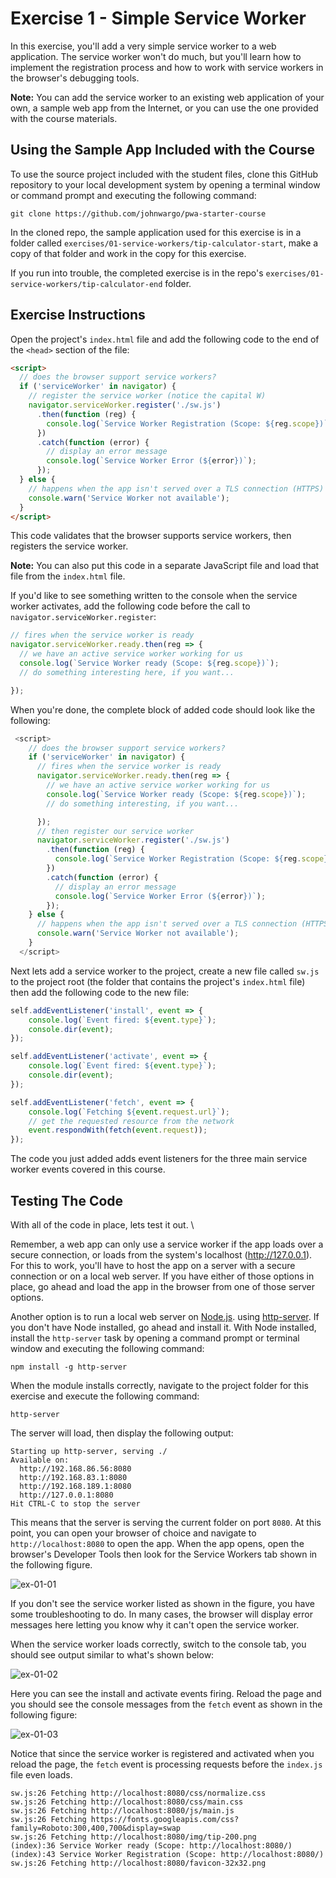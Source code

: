 # Exercise 1 - Simple Service Worker

In this exercise, you'll add a very simple service worker to a web application. The service worker won't do much, but you'll learn how to implement the registration process and how to work with service workers in the browser's debugging tools.

**Note:** You can add the service worker to an existing web application of your own, a sample web app from the Internet, or you can use the one provided with the course materials.

## Using the Sample App Included with the Course

To use the source project included with the student files, clone this GitHub repository to your local development system by opening a terminal window or command prompt and executing the following command:

```shell
git clone https://github.com/johnwargo/pwa-starter-course
```

In the cloned repo, the sample application used for this exercise is in a folder called `exercises/01-service-workers/tip-calculator-start`, make a copy of that folder and work in the copy for this exercise.

If you run into trouble, the completed exercise is in the repo's `exercises/01-service-workers/tip-calculator-end` folder.

## Exercise Instructions

Open the project's `index.html` file and add the following code to the end of the `<head>` section of the file:

```html
<script>
  // does the browser support service workers?
  if ('serviceWorker' in navigator) {      
    // register the service worker (notice the capital W)
    navigator.serviceWorker.register('./sw.js')
      .then(function (reg) {
        console.log(`Service Worker Registration (Scope: ${reg.scope})`);
      })
      .catch(function (error) {
        // display an error message
        console.log(`Service Worker Error (${error})`);
      });
  } else {
    // happens when the app isn't served over a TLS connection (HTTPS)
    console.warn('Service Worker not available');
  }
</script>
```

This code validates that the browser supports service workers, then registers the service worker.

**Note:** You can also put this code in a separate JavaScript file and load that file from the `index.html` file. 

If you'd like to see something written to the console when the service worker activates, add the following code before the call to `navigator.serviceWorker.register`:

```javascript
// fires when the service worker is ready
navigator.serviceWorker.ready.then(reg => {
  // we have an active service worker working for us
  console.log(`Service Worker ready (Scope: ${reg.scope})`);
  // do something interesting here, if you want...

});
```

When you're done, the complete block of added code should look like the following:

```JavaScript
 <script>
    // does the browser support service workers?
    if ('serviceWorker' in navigator) {
      // fires when the service worker is ready
      navigator.serviceWorker.ready.then(reg => {
        // we have an active service worker working for us
        console.log(`Service Worker ready (Scope: ${reg.scope})`);
        // do something interesting, if you want...

      });
      // then register our service worker
      navigator.serviceWorker.register('./sw.js')
        .then(function (reg) {
          console.log(`Service Worker Registration (Scope: ${reg.scope})`);
        })
        .catch(function (error) {
          // display an error message
          console.log(`Service Worker Error (${error})`);
        });
    } else {
      // happens when the app isn't served over a TLS connection (HTTPS)
      console.warn('Service Worker not available');
    }
  </script>
```

Next lets add a service worker to the project, create a new file called `sw.js` to the project root (the folder that contains the project's `index.html` file) then add the following code to the new file:

```javascript
self.addEventListener('install', event => {
    console.log(`Event fired: ${event.type}`);
    console.dir(event);
});

self.addEventListener('activate', event => {
    console.log(`Event fired: ${event.type}`);
    console.dir(event);
});

self.addEventListener('fetch', event => {
    console.log(`Fetching ${event.request.url}`);
    // get the requested resource from the network
    event.respondWith(fetch(event.request));
});
```

The code you just added adds event listeners for the three main service worker events covered in this course.

## Testing The Code

With all of the code in place, lets test it out. \

Remember, a web app can only use a service worker if the app loads over a secure connection, or loads from the system's localhost (http://127.0.0.1). For this to work, you'll have to host the app on a server with a secure connection or on a local web server. If you have either of those options in place, go ahead and load the app in the browser from one of those server options.

Another option is to run a local web server on [Node.js](https://nodejs.org). using [http-server](https://www.npmjs.com/package/http-server). If you don't have Node installed, go ahead and install it. With Node installed, install the `http-server` task by opening a command prompt or terminal window and executing the following command:

```shell
npm install -g http-server
```

When the module installs correctly, navigate to the project folder for this exercise and execute the following command:

```shell
http-server
```

The server will load, then display the following output:

```text
Starting up http-server, serving ./
Available on:
  http://192.168.86.56:8080
  http://192.168.83.1:8080
  http://192.168.189.1:8080
  http://127.0.0.1:8080
Hit CTRL-C to stop the server
```

This means that the server is serving the current folder on port `8080`. At this point, you can open your browser of choice and navigate to `http://localhost:8080` to open the app. When the app opens, open the browser's Developer Tools then look for the Service Workers tab shown in the following figure.

![ex-01-01](images/ex-01-01.png)

If you don't see the service worker listed as shown in the figure, you have some troubleshooting to do. In many cases, the browser will display error messages here letting you know why it can't open the service worker. 

When the service worker loads correctly, switch to the console tab, you should see output similar to what's shown below:

![ex-01-02](images/ex-01-02.png)

Here you can see the install and activate events firing. Reload the page and you should see the console messages from the `fetch` event as shown in the following figure:

![ex-01-03](images/ex-01-03.png)

Notice that since the service worker is registered and activated when you reload the page, the `fetch` event is processing requests before the `index.js` file even loads.


```shell
sw.js:26 Fetching http://localhost:8080/css/normalize.css
sw.js:26 Fetching http://localhost:8080/css/main.css
sw.js:26 Fetching http://localhost:8080/js/main.js
sw.js:26 Fetching https://fonts.googleapis.com/css?family=Roboto:300,400,700&display=swap
sw.js:26 Fetching http://localhost:8080/img/tip-200.png
(index):36 Service Worker ready (Scope: http://localhost:8080/)
(index):43 Service Worker Registration (Scope: http://localhost:8080/)
sw.js:26 Fetching http://localhost:8080/favicon-32x32.png
```

